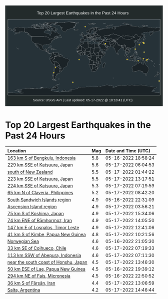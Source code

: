 ![Map](./map.png)

# Top 20 Largest Earthquakes in the Past 24 Hours

| Location | Mag | Date and Time (UTC) |
|:---|:---|:---|
| [163 km S of Bengkulu, Indonesia](https://earthquake.usgs.gov/earthquakes/eventpage/us6000hljt) | 5.8 | 05-16-2022 18:58:24 |
| [229 km SSE of Katsuura, Japan](https://earthquake.usgs.gov/earthquakes/eventpage/us6000hlq7) | 5.6 | 05-17-2022 06:04:53 |
| [south of New Zealand](https://earthquake.usgs.gov/earthquakes/eventpage/us6000hlnb) | 5.5 | 05-17-2022 01:44:22 |
| [223 km SSE of Katsuura, Japan](https://earthquake.usgs.gov/earthquakes/eventpage/us6000hlry) | 5.5 | 05-17-2022 13:17:51 |
| [224 km SSE of Katsuura, Japan](https://earthquake.usgs.gov/earthquakes/eventpage/us6000hlqp) | 5.3 | 05-17-2022 07:19:59 |
| [65 km N of Claveria, Philippines](https://earthquake.usgs.gov/earthquakes/eventpage/us6000hlqw) | 5.2 | 05-17-2022 08:42:20 |
| [South Sandwich Islands region](https://earthquake.usgs.gov/earthquakes/eventpage/us6000hlmp) | 4.9 | 05-16-2022 22:31:09 |
| [Ascension Island region](https://earthquake.usgs.gov/earthquakes/eventpage/us6000hlpi) | 4.9 | 05-17-2022 03:56:21 |
| [75 km S of Koshima, Japan](https://earthquake.usgs.gov/earthquakes/eventpage/us6000hltq) | 4.9 | 05-17-2022 15:34:06 |
| [74 km ENE of Rāmhormoz, Iran](https://earthquake.usgs.gov/earthquakes/eventpage/us6000hlsd) | 4.9 | 05-17-2022 14:05:50 |
| [147 km E of Lospalos, Timor Leste](https://earthquake.usgs.gov/earthquakes/eventpage/us6000hlrp) | 4.9 | 05-17-2022 12:41:06 |
| [41 km S of Kimbe, Papua New Guinea](https://earthquake.usgs.gov/earthquakes/eventpage/us6000hlr6) | 4.8 | 05-17-2022 10:21:56 |
| [Norwegian Sea](https://earthquake.usgs.gov/earthquakes/eventpage/us6000hlm0) | 4.6 | 05-16-2022 21:05:30 |
| [33 km SE of Coihueco, Chile](https://earthquake.usgs.gov/earthquakes/eventpage/us6000hlqm) | 4.6 | 05-17-2022 07:19:33 |
| [113 km SSW of Abepura, Indonesia](https://earthquake.usgs.gov/earthquakes/eventpage/us6000hlql) | 4.6 | 05-17-2022 07:11:30 |
| [near the south coast of Honshu, Japan](https://earthquake.usgs.gov/earthquakes/eventpage/us6000hls5) | 4.5 | 05-17-2022 13:46:30 |
| [50 km ESE of Lae, Papua New Guinea](https://earthquake.usgs.gov/earthquakes/eventpage/us6000hll0) | 4.5 | 05-16-2022 19:39:12 |
| [294 km NE of Fais, Micronesia](https://earthquake.usgs.gov/earthquakes/eventpage/us6000hlmy) | 4.5 | 05-16-2022 22:50:52 |
| [36 km S of Fārsān, Iran](https://earthquake.usgs.gov/earthquakes/eventpage/us6000hlrv) | 4.4 | 05-17-2022 13:06:59 |
| [Salta, Argentina](https://earthquake.usgs.gov/earthquakes/eventpage/us6000hlsi) | 4.2 | 05-17-2022 14:46:44 |
